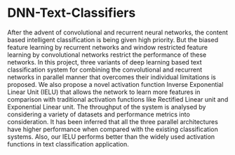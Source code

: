 # DNN-Text-Classifiers
After the advent of convolutional and recurrent neural networks, the content based intelligent classification is being given high priority. But the biased feature learning by recurrent networks and window restricted feature learning by convolutional networks restrict the performance of these networks.   In this project, three variants of deep learning based text classification system for combining the convolutional and recurrent networks in parallel manner that overcomes their individual limitations is proposed. We also propose a novel activation function Inverse Exponential Linear Unit (IELU) that allows the network to learn more features in comparison with traditional activation functions like Rectified Linear unit and Exponential Linear unit.   The throughput of the system is analysed by considering a variety of datasets and performance metrics into consideration. It has been inferred that all the three parallel architectures have higher performance when compared with the existing classification systems. Also, our IELU performs better than the widely used activation functions in text classification application.
